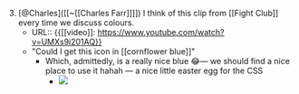 3. [@Charles]([[~[[Charles Farr]]]]) I think of this clip from [[Fight Club]] every time we discuss colours.
    - URL:: {{[[video]]: https://www.youtube.com/watch?v=UMXs9i201AQ}}
    - "Could I get this icon in [[cornflower blue]]"
        - Which, admittedly, is a really nice blue 😂— we should find a nice place to use it hahah — a nice little easter egg for the CSS
            - ![](https://firebasestorage.googleapis.com/v0/b/firescript-577a2.appspot.com/o/imgs%2Fapp%2FRoam-Collective%2ForHq073oFI.png?alt=media&token=b5200ab1-b36f-44cc-a953-c635cfe3ddba)
